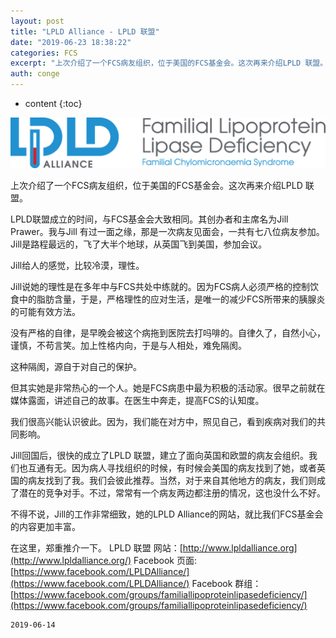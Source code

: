 ```yaml
---
layout: post
title: "LPLD Alliance - LPLD 联盟"
date: "2019-06-23 18:38:22"
categories: FCS
excerpt: "上次介绍了一个FCS病友组织，位于美国的FCS基金会。这次再来介绍LPLD 联盟。 LPLD联盟成立的时间，与FCS基金会大致相同。其创办者和主..."
auth: conge
---
```

* content
{:toc}

![ ](/assets/images/FCS/118382-7d185671391876cb.png)

上次介绍了一个FCS病友组织，位于美国的FCS基金会。这次再来介绍LPLD 联盟。

LPLD联盟成立的时间，与FCS基金会大致相同。其创办者和主席名为Jill Prawer。我与Jill 有过一面之缘，那是一次病友见面会，一共有七八位病友参加。Jill是路程最远的，飞了大半个地球，从英国飞到美国，参加会议。

Jill给人的感觉，比较冷漠，理性。

Jill说她的理性是在多年中与FCS共处中练就的。因为FCS病人必须严格的控制饮食中的脂肪含量，于是，严格理性的应对生活，是唯一的减少FCS所带来的胰腺炎的可能有效方法。

没有严格的自律，是早晚会被这个病拖到医院去打吗啡的。自律久了，自然小心，谨慎，不苟言笑。加上性格内向，于是与人相处，难免隔阂。

这种隔阂，源自于对自己的保护。

但其实她是非常热心的一个人。她是FCS病患中最为积极的活动家。很早之前就在媒体露面，讲述自己的故事。在医生中奔走，提高FCS的认知度。

我们很高兴能认识彼此。因为，我们能在对方中，照见自己，看到疾病对我们的共同影响。

Jill回国后，很快的成立了LPLD 联盟，建立了面向英国和欧盟的病友会组织。我们也互通有无。因为病人寻找组织的时候，有时候会美国的病友找到了她，或者英国的病友找到了我。我们会彼此推荐。当然，对于来自其他地方的病友，我们则成了潜在的竞争对手。不过，常常有一个病友两边都注册的情况，这也没什么不好。

不得不说，Jill的工作非常细致，她的LPLD Alliance的网站，就比我们FCS基金会的内容更加丰富。

在这里，郑重推介一下。
LPLD 联盟
网站：[http://www.lpldalliance.org](http://www.lpldalliance.org/)
Facebook 页面: [https://www.facebook.com/LPLDAlliance/](https://www.facebook.com/LPLDAlliance/)
Facebook 群组：[https://www.facebook.com/groups/familiallipoproteinlipasedeficiency/](https://www.facebook.com/groups/familiallipoproteinlipasedeficiency/)


```
2019-06-14
```
